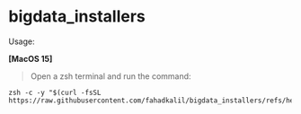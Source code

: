 # bigdata_installers

Usage:

**[MacOS 15]**
> Open a zsh terminal and run the command:

    zsh -c -y "$(curl -fsSL https://raw.githubusercontent.com/fahadkalil/bigdata_installers/refs/heads/main/macos/installer.sh)"
